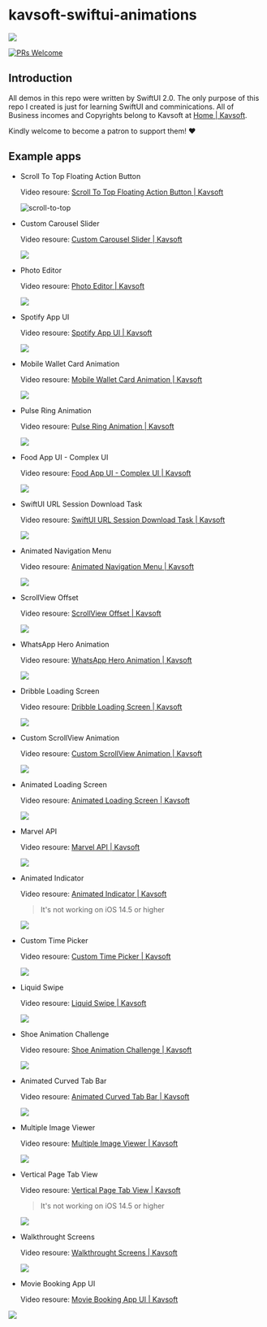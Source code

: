 # kavsoft-swiftui-animations

![](https://raw.githubusercontent.com/recherst/img-hosting/main/imgs/swiftui-badge.jpg)

[![PRs Welcome](https://img.shields.io/badge/PRs-welcome-brightgreen.svg?style=flat-square)](http://makeapullrequest.com)


## Introduction

All demos in this repo were written by SwiftUI 2.0. The only purpose of this repo I created is just for learning SwiftUI and comminications. All of Business incomes and Copyrights belong to Kavsoft at [Home | Kavsoft](https://kavsoft.dev).

Kindly welcome to become a patron to support them! ❤️

## Example apps

- Scroll To Top Floating Action Button

  Video resoure: [Scroll To Top Floating Action Button | Kavsoft](https://kavsoft.dev/SwiftUI_2.0/Scroll_To_Top)

  <img src="https://raw.githubusercontent.com/recherst/image-host/main/imgs/scroll-to-top-floating-action-button.gif" alt="scroll-to-top" />

- Custom Carousel Slider

  Video resoure: [Custom Carousel Slider | Kavsoft](https://kavsoft.dev/SwiftUI_2.0/Custom_Carousel_Slider)

  ![](https://raw.githubusercontent.com/recherst/image-host/main/imgs/custom-carousel-slider.gif)

- Photo Editor

  Video resoure: [Photo Editor | Kavsoft](https://kavsoft.dev/SwiftUI_2.0/Photo_Editor)

  ![](https://raw.githubusercontent.com/recherst/image-host/main/imgs/photo-editor.gif)

- Spotify App UI

  Video resoure: [Spotify App UI | Kavsoft](https://kavsoft.dev/SwiftUI_2.0/Spotify_App_UI)

  ![](https://raw.githubusercontent.com/recherst/image-host/main/imgs/spotify-app-ui.gif)
  
- Mobile Wallet Card Animation

  Video resoure: [Mobile Wallet Card Animation | Kavsoft](https://kavsoft.dev/SwiftUI_2.0/Wallet_Card_Animation)

  ![](https://raw.githubusercontent.com/recherst/image-host/main/imgs/moblie-wallet-card-animation.gif)

- Pulse Ring Animation

  Video resoure: [Pulse Ring Animation | Kavsoft](https://kavsoft.dev/SwiftUI_2.0/Pulse_Ring_Animation)

  ![](https://raw.githubusercontent.com/recherst/image-host/main/imgs/pulse-ring-animation.gif)

- Food App UI - Complex UI

  Video resoure: [Food App UI - Complex UI | Kavsoft](https://kavsoft.dev/SwiftUI_2.0/Food_App_UI)

  ![](https://raw.githubusercontent.com/recherst/image-host/main/imgs/food-app-ui.gif)

- SwiftUI URL Session Download Task

  Video resoure: [SwiftUI URL Session Download Task | Kavsoft](https://kavsoft.dev/SwiftUI_2.0/Download_Task)

  ![](https://raw.githubusercontent.com/recherst/image-host/main/imgs/swiftui-url-session-download-task.gif)

- Animated Navigation Menu

  Video resoure: [Animated Navigation Menu | Kavsoft](https://kavsoft.dev/SwiftUI_2.0/Animated_Navigation_Menu)

  ![](https://raw.githubusercontent.com/recherst/image-host/main/imgs/animated-navigation-menu.gif)

- ScrollView Offset

  Video resoure: [ScrollView Offset | Kavsoft](https://kavsoft.dev/SwiftUI_2.0/ScrollView_Offset)

  ![](https://raw.githubusercontent.com/recherst/image-host/main/imgs/scrollview-offset.gif)

- WhatsApp Hero Animation

  Video resoure: [WhatsApp Hero Animation | Kavsoft](https://kavsoft.dev/SwiftUI_2.0/WhatsApp_Hero_Animation)

  ![](https://raw.githubusercontent.com/recherst/image-host/main/imgs/whatsapp-hero-animation.gif)

- Dribble Loading Screen

  Video resoure: [Dribble Loading Screen | Kavsoft](https://kavsoft.dev/SwiftUI_2.0/Dribbble_Loading_Screen)

  ![](https://raw.githubusercontent.com/recherst/image-host/main/imgs/dribble-loading-screen.gif)

- Custom ScrollView Animation

  Video resoure: [Custom ScrollView Animation | Kavsoft](https://kavsoft.dev/SwiftUI_2.0/Custom_ScrollView_Animation)

  ![](https://raw.githubusercontent.com/recherst/image-host/main/imgs/custom-scrollview-animation.gif)

- Animated Loading Screen

  Video resoure: [Animated Loading Screen | Kavsoft](https://kavsoft.dev/SwiftUI_2.0/Animated_Loading_Screen)

  <img src="https://raw.githubusercontent.com/recherst/image-host/main/imgs/animated-loading-screen.gif" />

- Marvel API

  Video resoure: [Marvel API | Kavsoft](https://kavsoft.dev/SwiftUI_2.0/Marvel_API)

  ![](https://raw.githubusercontent.com/recherst/image-host/main/imgs/marvel-api.gif)

- Animated Indicator

  Video resoure: [Animated Indicator | Kavsoft](https://kavsoft.dev/SwiftUI_2.0/Animated_Indicator)

  > It's not working on iOS 14.5 or higher

  ![](https://raw.githubusercontent.com/recherst/image-host/main/imgs/animated-indicator.gif)

- Custom Time Picker

  Video resoure: [Custom Time Picker | Kavsoft](https://kavsoft.dev/SwiftUI_2.0/Custom_Time_Picker)

  ![](https://raw.githubusercontent.com/recherst/image-host/main/imgs/custom-time-picker.gif)
  
- Liquid Swipe

  Video resoure: [Liquid Swipe | Kavsoft](https://kavsoft.dev/SwiftUI_2.0/Liquid_Swipe)

  <img src="https://raw.githubusercontent.com/recherst/image-host/main/imgs/liquid-swipe.gif" />

- Shoe Animation Challenge

  Video resoure: [Shoe Animation Challenge | Kavsoft](https://kavsoft.dev/SwiftUI_2.0/Shoe_Animation_Challenge)

  <img src="https://raw.githubusercontent.com/recherst/image-host/main/imgs/shoe-animation-challenge.gif" />

- Animated Curved Tab Bar

  Video resoure: [Animated Curved Tab Bar | Kavsoft](https://kavsoft.dev/SwiftUI_2.0/Animated_Curved_Tabbar)

  ![](https://raw.githubusercontent.com/recherst/image-host/main/imgs/animated-curved-tab-bar.gif)

- Multiple Image Viewer

  Video resoure: [Multiple Image Viewer | Kavsoft](https://kavsoft.dev/SwiftUI_2.0/Multiple_Image_Viewer)

  ![](https://raw.githubusercontent.com/recherst/image-host/main/imgs/multiple-image-viewer.gif)
  
- Vertical Page Tab View

  Video resoure: [Vertical Page Tab View | Kavsoft](https://kavsoft.dev/SwiftUI_2.0/Vertical_Page_TabView)

  > It's not working on iOS 14.5 or higher

  ![](https://raw.githubusercontent.com/recherst/image-host/main/imgs/vertical-page-tab-view.gif)

- Walkthrought Screens

  Video resoure: [Walkthrought Screens | Kavsoft](https://kavsoft.dev/SwiftUI_2.0/WalkThrough_Screens)

  ![](https://raw.githubusercontent.com/recherst/image-host/main/imgs/walkthrough-screen.gif)

-  Movie Booking App UI

   Video resoure: [ Movie Booking App UI | Kavsoft](https://kavsoft.dev/SwiftUI_2.0/Movie_Booking_App)

  ![](https://raw.githubusercontent.com/recherst/image-host/main/imgs/movie-booking-app-ui.gif)
